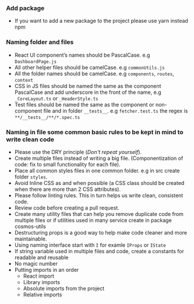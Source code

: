 ### Add package

- If you want to add a new package to the project please use yarn instead npm

### Naming folder and files

- React UI component’s names should be PascalCase. e.g `DashboardPage.js`
- All other helper files should be camelCase. e.g `commonUtils.js`
- All the folder names should be camelCase. e.g `components`, `routes`, `context`
- CSS in JS files should be named the same as the component PascalCase and add underscore in the front of the name, e.g `_CoreLayout.ts` or `_HeaderStyle.ts`
- Test files should be named the same as the component or non-component file and in folder `__tests__`. e.g `fetcher.test.ts` the regex is `**/__tests__/**/*.spec.ts`


### Naming in file some common basic rules to be kept in mind to write clean code

- Please use the DRY principle (_Don't repeat yourself_).
- Create multiple files instead of writing a big file. (Componentization of code: fix to small functionality for each file).
- Place all common styles files in one common folder. e.g in src create folder `styles`.
- Avoid Inline CSS as and when possible (a CSS class should be created when there are more than 2 CSS attributes).
- Please follow linting rules. This in turn helps us write clean, consistent code.
- Review code before creating a pull request.
- Create many utility files that can help you remove duplicate code from multiple files or if utilities used in many service create in package cosmos-utils
- Destructuring props is a good way to help make code cleaner and more maintainable.
- Using naming interface start with `I` for examle `IProps` or `IState`
- If string variable used in multiple files and code, create a constants for readable and reusable
- No magic number
- Putting imports in an order
  - React import
  - Library imports
  - Absolute imports from the project
  - Relative imports
